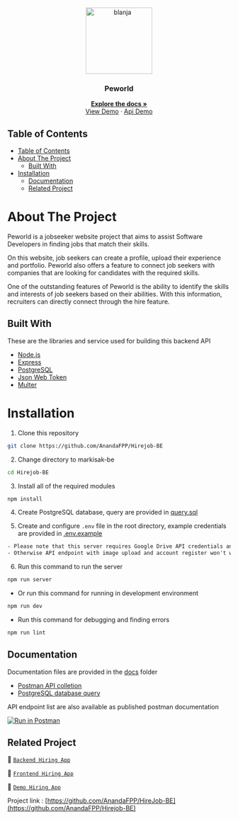 <br />
<p align="center">
  <div align="center">
    <img height="150" src="https://cdn.discordapp.com/attachments/1118733891738554480/1147830303457550416/Screenshot_120-removebg-preview.png" alt="blanja" border="0"/>
  </div>
  <h3 align="center">Peworld</h3>
  <p align="center">
    <a href="https://github.com/AnandaFPP/Hirejob-BE"><strong>Explore the docs »</strong></a>
    <br />
    <a href="https://hire-job-fe-lyart.vercel.app/">View Demo</a>
    ·
    <a href="https://hirejob-be-ashy.vercel.app/">Api Demo</a>
  </p>
</p>

## Table of Contents

- [Table of Contents](#table-of-contents)
- [About The Project](#about-the-project)
  - [Built With](#built-with)
- [Installation](#installation)
  - [Documentation](#documentation)
  - [Related Project](#related-project)

# About The Project

Peworld is a jobseeker website project that aims to assist Software Developers in finding jobs that match their skills.

On this website, job seekers can create a profile, upload their experience and portfolio. Peworld also offers a feature to connect job seekers with companies that are looking for candidates with the required skills.

One of the outstanding features of Peworld is the ability to identify the skills and interests of job seekers based on their abilities. With this information, recruiters can directly connect through the hire feature.

## Built With

These are the libraries and service used for building this backend API

- [Node.js](https://nodejs.org)
- [Express](https://expressjs.com)
- [PostgreSQL](https://www.postgresql.org)
- [Json Web Token](https://jwt.io)
- [Multer](https://github.com/expressjs/multer)

# Installation

1. Clone this repository

```sh
git clone https://github.com/AnandaFPP/Hirejob-BE
```

2. Change directory to markisak-be

```sh
cd Hirejob-BE
```

3. Install all of the required modules

```sh
npm install
```

4. Create PostgreSQL database, query are provided in [query.sql](./query.sql)

5. Create and configure `.env` file in the root directory, example credentials are provided in [.env.example](./.env.example)

```txt
- Please note that this server requires Google Drive API credentials and Gmail service account
- Otherwise API endpoint with image upload and account register won't work properly
```

6. Run this command to run the server

```sh
npm run server
```

- Or run this command for running in development environment

```sh
npm run dev
```

- Run this command for debugging and finding errors

```sh
npm run lint
```

## Documentation

Documentation files are provided in the [docs](./docs) folder

- [Postman API colletion]()
- [PostgreSQL database query](./query.sql)

API endpoint list are also available as published postman documentation

[![Run in Postman](https://run.pstmn.io/button.svg)](https://documenter.getpostman.com/view/27920940/2s9YC32EZu)

## Related Project

:rocket: [`Backend Hiring App`](https://github.com/AnandaFPP/Hirejob-BE)

:rocket: [`Frontend Hiring App`](https://github.com/AnandaFPP/Hirejob-FE)

:rocket: [`Demo Hiring App`](https://hirejob-be-ashy.vercel.app/)

Project link : [https://github.com/AnandaFPP/HireJob-BE](https://github.com/AnandaFPP/Hirejob-BE) 
